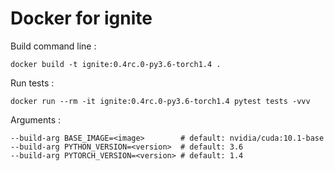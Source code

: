 # Docker for ignite

Build command line :
```
docker build -t ignite:0.4rc.0-py3.6-torch1.4 .
```

Run tests :
```
docker run --rm -it ignite:0.4rc.0-py3.6-torch1.4 pytest tests -vvv
```

Arguments :
```
--build-arg BASE_IMAGE=<image>        # default: nvidia/cuda:10.1-base
--build-arg PYTHON_VERSION=<version>  # default: 3.6
--build-arg PYTORCH_VERSION=<version> # default: 1.4
```